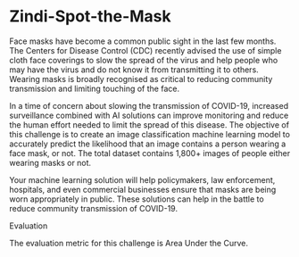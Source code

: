 # Zindi-Spot-the-Mask
Face masks have become a common public sight in the last few months. The Centers for Disease Control (CDC) recently advised the use of simple cloth face coverings to slow the spread of the virus and help people who may have the virus and do not know it from transmitting it to others. Wearing masks is broadly recognised as critical to reducing community transmission and limiting touching of the face.

In a time of concern about slowing the transmission of COVID-19, increased surveillance combined with AI solutions can improve monitoring and reduce the human effort needed to limit the spread of this disease. The objective of this challenge is to create an image classification machine learning model to accurately predict the likelihood that an image contains a person wearing a face mask, or not. The total dataset contains 1,800+ images of people either wearing masks or not.

Your machine learning solution will help policymakers, law enforcement, hospitals, and even commercial businesses ensure that masks are being worn appropriately in public. These solutions can help in the battle to reduce community transmission of COVID-19.

Evaluation

The evaluation metric for this challenge is Area Under the Curve.

